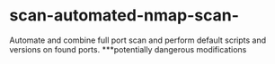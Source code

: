 # scan-automated-nmap-scan-
Automate and combine full port scan and perform default scripts and versions on found ports. ***potentially dangerous modifications
